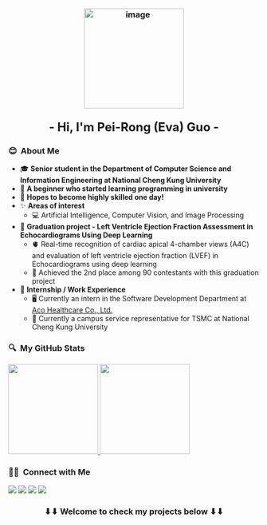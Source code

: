 <h3 align="center">
<img height="200" alt="image" src="https://imgur.com/YSRb9Vg.png">
</h3>

<h3 align="center">
<font size=5><b>- Hi, I'm Pei-Rong (Eva) Guo -</b></font>
</h3>

### 😊 &nbsp;About Me
- 🎓 **Senior student in the Department of Computer Science and Information Engineering at National Cheng Kung University**
- 🌱 **A beginner who started learning programming in university**
- 🎯 **Hopes to become highly skilled one day!**
- ✨ **Areas of interest**
    - 💻 Artificial Intelligence, Computer Vision, and Image Processing
- 📑 **Graduation project - Left Ventricle Ejection Fraction Assessment in Echocardiograms Using Deep Learning**
    - 🫀 Real-time recognition of cardiac apical 4-chamber views (A4C) and evaluation of left ventricle ejection fraction (LVEF) in Echocardiograms using deep learning
    - 🥈 Achieved the 2nd place among 90 contestants with this graduation project
- 💼 **Internship / Work Experience**
  - 🖥️ Currently an intern in the Software Development Department at [Aco Healthcare Co., Ltd.](https://www.tsmc.com/english)
  - 🏢 Currently a campus service representative for TSMC at National Cheng Kung University

### 🔍 &nbsp;My GitHub Stats
<p>
<a href="https://github.com/p98286825EvaGuo">
  <img height="180em" src="https://github-readme-stats.vercel.app/api?username=p98286825EvaGuo&show_icons=true" />
  <img height="180em" src="https://github-readme-stats-eight-theta.vercel.app/api/top-langs/?username=p98286825EvaGuo&layout=compact&exclude_lang=java+r" />
</a>
</p>

###  🤝🏻 &nbsp;Connect with Me
<p>
<a href="https://www.linkedin.com/in/pei-rong-eva-guo-a69341307"><img src="https://img.shields.io/badge/-Pei%20Rong%20(Eva)%20Guo-0077B5?style=flat-square&logo=Linkedin&logoColor=white"/></a>
<a href="mailto:p98286825@gamil.com"><img src="https://img.shields.io/badge/-p98286825@gamil.com-D14836?style=flat-square&logo=Gmail&logoColor=white"/></a>
<a href="mailto:f74104074@gs.ncku.edu.tw"><img src="https://img.shields.io/badge/-f74104074@gs.ncku.edu.tw-D14836?style=flat-square&logo=Gmail&logoColor=white"/></a>
<a href="https://github.com/p98286825EvaGuo"><img src="https://img.shields.io/badge/-@p98286825EvaGuo-000000?style=flat-square&logo=github&logoColor=white"/></a>
</p>

<h3 align="center">
    ⬇⬇ Welcome to check my projects below ⬇⬇
</h3>

<!--
**p98286825EvaGuo/p98286825EvaGuo** is a ✨ _special_ ✨ repository because its `README.md` (this file) appears on your GitHub profile.

Here are some ideas to get you started:

- 🔭 I’m currently working on ...
- 🌱 I’m currently learning ...
- 👯 I’m looking to collaborate on ...
- 🤔 I’m looking for help with ...
- 💬 Ask me about ...
- 📫 How to reach me: ...
- 😄 Pronouns: ...
- ⚡ Fun fact: ...
-->
